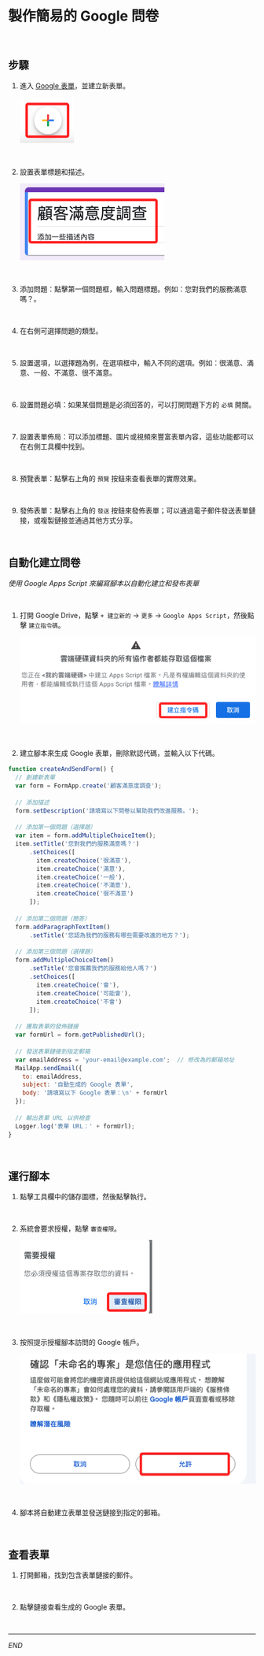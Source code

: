 # 製作簡易的 Google 問卷

<br>

## 步驟

1. 進入 [Google 表單](https://forms.google.com)，並建立新表單。

    ![](images/img_01.png)

<br>

2. 設置表單標題和描述。

    ![](images/img_02.png)

<br>

3. 添加問題：點擊第一個問題框，輸入問題標題。例如：您對我們的服務滿意嗎？。

<br>

4. 在右側可選擇問題的類型。

<br>

5. 設置選項，以選擇題為例，在選項框中，輸入不同的選項。例如：很滿意、滿意、一般、不滿意、很不滿意。

<br>

6. 設置問題必填：如果某個問題是必須回答的，可以打開問題下方的 `必填` 開關。

<br>

7. 設置表單佈局：可以添加標題、圖片或視頻來豐富表單內容，這些功能都可以在右側工具欄中找到。

<br>

8. 預覽表單：點擊右上角的 `預覽` 按鈕來查看表單的實際效果。

<br>

9.  發佈表單：點擊右上角的 `發送` 按鈕來發佈表單；可以通過電子郵件發送表單鏈接，或複製鏈接並通過其他方式分享。

<br>

## 自動化建立問卷

_使用 Google Apps Script 來編寫腳本以自動化建立和發布表單_

<br>

1. 打開 Google Drive，點擊 `+ 建立新的` -> `更多` -> `Google Apps Script`，然後點擊 `建立指令碼`。

    ![](images/img_03.png)

<br>

2. 建立腳本來生成 Google 表單，刪除默認代碼，並輸入以下代碼。
```js
function createAndSendForm() {
  // 創建新表單
  var form = FormApp.create('顧客滿意度調查');
  
  // 添加描述
  form.setDescription('請填寫以下問卷以幫助我們改進服務。');
  
  // 添加第一個問題（選擇題）
  var item = form.addMultipleChoiceItem();
  item.setTitle('您對我們的服務滿意嗎？')
      .setChoices([
        item.createChoice('很滿意'),
        item.createChoice('滿意'),
        item.createChoice('一般'),
        item.createChoice('不滿意'),
        item.createChoice('很不滿意')
      ]);
  
  // 添加第二個問題（簡答）
  form.addParagraphTextItem()
      .setTitle('您認為我們的服務有哪些需要改進的地方？');
  
  // 添加第三個問題（選擇題）
  form.addMultipleChoiceItem()
      .setTitle('您會推薦我們的服務給他人嗎？')
      .setChoices([
        item.createChoice('會'),
        item.createChoice('可能會'),
        item.createChoice('不會')
      ]);
  
  // 獲取表單的發佈鏈接
  var formUrl = form.getPublishedUrl();
  
  // 發送表單鏈接到指定郵箱
  var emailAddress = 'your-email@example.com';  // 修改為的郵箱地址
  MailApp.sendEmail({
    to: emailAddress,
    subject: '自動生成的 Google 表單',
    body: '請填寫以下 Google 表單：\n' + formUrl
  });
  
  // 輸出表單 URL 以供檢查
  Logger.log('表單 URL：' + formUrl);
}
```

<br>

## 運行腳本

1. 點擊工具欄中的儲存圖標，然後點擊執行。

<br>

2. 系統會要求授權，點擊 `審查權限`。

    ![](images/img_4.png)

<br>

3. 按照提示授權腳本訪問的 Google 帳戶。

    ![](images/img_05.png)

<br>

4. 腳本將自動建立表單並發送鏈接到指定的郵箱。

<br>

## 查看表單

1. 打開郵箱，找到包含表單鏈接的郵件。

<br>

2. 點擊鏈接查看生成的 Google 表單。

<br>

___

_END_
